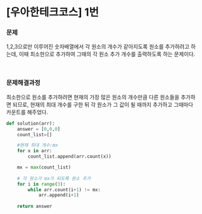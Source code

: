 # [우아한테크코스] 1번 

### 문제

1,2,3으로만 이루어진 숫자배열에서 각 원소의 개수가 같아지도록 원소를 추가하려고 하는데, 이때 최소한으로 추가하여 그때의 각 원소 추가 개수를 출력하도록 하는 문제이다.

</br>

### 문제해결과정

최소한으로 원소를 추가하려면 현재의 가장 많은 원소의 개수만큼 다른 원소들을 추가하면 되므로, 현재의 최대 개수를 구한 뒤 각 원소가 그 값이 될 때까지 추가하고 그때마다 카운트를 해주었다.

```python
def solution(arr):
    answer = [0,0,0]
    count_list=[]

    #현재 최대 개수:mx
    for x in arr: 
        count_list.append(arr.count(x))

    mx = max(count_list)
    
    # 각 원소가 mx가 되도록 원소 추가
    for i in range(3): 
        while arr.count(i+1) != mx:
            arr.append(i+1)
        
    return answer
```

</br>